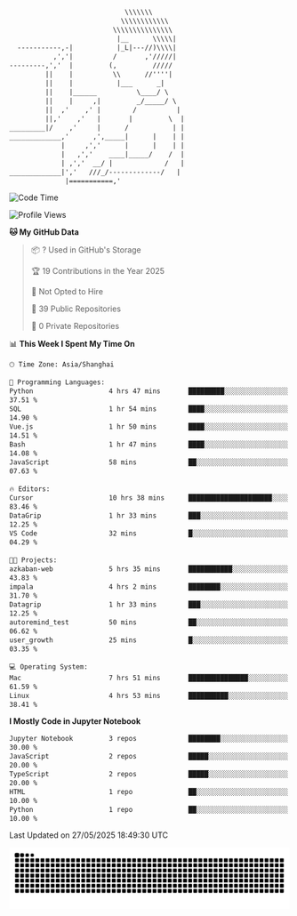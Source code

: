 ```
                             \\\\\\\
                            \\\\\\\\\\\\
                          \\\\\\\\\\\\\\\
                           |__      \\\\\|
  -----------,-|           |_L|---//)\\\\|
           ,','|          /       ,'/////|
---------,','  |         (,         /////
         ||    |          \\      //''''|
         ||    |           |___      _|
         ||    |______          \____/ \
         ||    |     ,|         _/_____/ \
         ||  ,'    ,' |        /          |
         ||,'    ,'   |       |         \  |
_________|/    ,'     |      /           | |
_____________,'      ,',_____|      |    | |
             |     ,','      |      |    | |
             |   ,','    ____|_____/    /  |
             | ,','  __/ |             /   |
_____________|','   ///_/-------------/   |
              |===========,'
```

<!--START_SECTION:waka-->
![Code Time](http://img.shields.io/badge/Code%20Time-14%20hrs%2052%20mins-blue)

![Profile Views](http://img.shields.io/badge/Profile%20Views-97-blue)

**🐱 My GitHub Data** 

> 📦 ? Used in GitHub's Storage 
 > 
> 🏆 19 Contributions in the Year 2025
 > 
> 🚫 Not Opted to Hire
 > 
> 📜 39 Public Repositories 
 > 
> 🔑 0 Private Repositories 
 > 
📊 **This Week I Spent My Time On** 

```text
🕑︎ Time Zone: Asia/Shanghai

💬 Programming Languages: 
Python                   4 hrs 47 mins       █████████░░░░░░░░░░░░░░░░   37.51 % 
SQL                      1 hr 54 mins        ████░░░░░░░░░░░░░░░░░░░░░   14.90 % 
Vue.js                   1 hr 50 mins        ████░░░░░░░░░░░░░░░░░░░░░   14.51 % 
Bash                     1 hr 47 mins        ████░░░░░░░░░░░░░░░░░░░░░   14.08 % 
JavaScript               58 mins             ██░░░░░░░░░░░░░░░░░░░░░░░   07.63 % 

🔥 Editors: 
Cursor                   10 hrs 38 mins      █████████████████████░░░░   83.46 % 
DataGrip                 1 hr 33 mins        ███░░░░░░░░░░░░░░░░░░░░░░   12.25 % 
VS Code                  32 mins             █░░░░░░░░░░░░░░░░░░░░░░░░   04.29 % 

🐱‍💻 Projects: 
azkaban-web              5 hrs 35 mins       ███████████░░░░░░░░░░░░░░   43.83 % 
impala                   4 hrs 2 mins        ████████░░░░░░░░░░░░░░░░░   31.70 % 
Datagrip                 1 hr 33 mins        ███░░░░░░░░░░░░░░░░░░░░░░   12.25 % 
autoremind_test          50 mins             ██░░░░░░░░░░░░░░░░░░░░░░░   06.62 % 
user_growth              25 mins             █░░░░░░░░░░░░░░░░░░░░░░░░   03.35 % 

💻 Operating System: 
Mac                      7 hrs 51 mins       ███████████████░░░░░░░░░░   61.59 % 
Linux                    4 hrs 53 mins       ██████████░░░░░░░░░░░░░░░   38.41 % 
```

**I Mostly Code in Jupyter Notebook** 

```text
Jupyter Notebook         3 repos             ████████░░░░░░░░░░░░░░░░░   30.00 % 
JavaScript               2 repos             █████░░░░░░░░░░░░░░░░░░░░   20.00 % 
TypeScript               2 repos             █████░░░░░░░░░░░░░░░░░░░░   20.00 % 
HTML                     1 repo              ██░░░░░░░░░░░░░░░░░░░░░░░   10.00 % 
Python                   1 repo              ██░░░░░░░░░░░░░░░░░░░░░░░   10.00 % 
```




 Last Updated on 27/05/2025 18:49:30 UTC
<!--END_SECTION:waka-->

<picture>
  <source media="(prefers-color-scheme: dark)" srcset="https://raw.githubusercontent.com/yuemanly/yuemanly/output/github-contribution-grid-snake-dark.svg" />
  <source media="(prefers-color-scheme: light)" srcset="https://raw.githubusercontent.com/yuemanly/yuemanly/output/github-contribution-grid-snake.svg" />
  <img alt="github-snake" src="https://raw.githubusercontent.com/yuemanly/yuemanly/output/github-contribution-grid-snake.svg" />
</picture>
<!--
**yuemanly/yuemanly** is a ✨ _special_ ✨ repository because its `README.md` (this file) appears on your GitHub profile.

Here are some ideas to get you started:

- 🔭 I’m currently working on ...
- 🌱 I’m currently learning ...
- 👯 I’m looking to collaborate on ...
- 🤔 I’m looking for help with ...
- 💬 Ask me about ...
- 📫 How to reach me: ...
- 😄 Pronouns: ...
- ⚡ Fun fact: ...
-->

